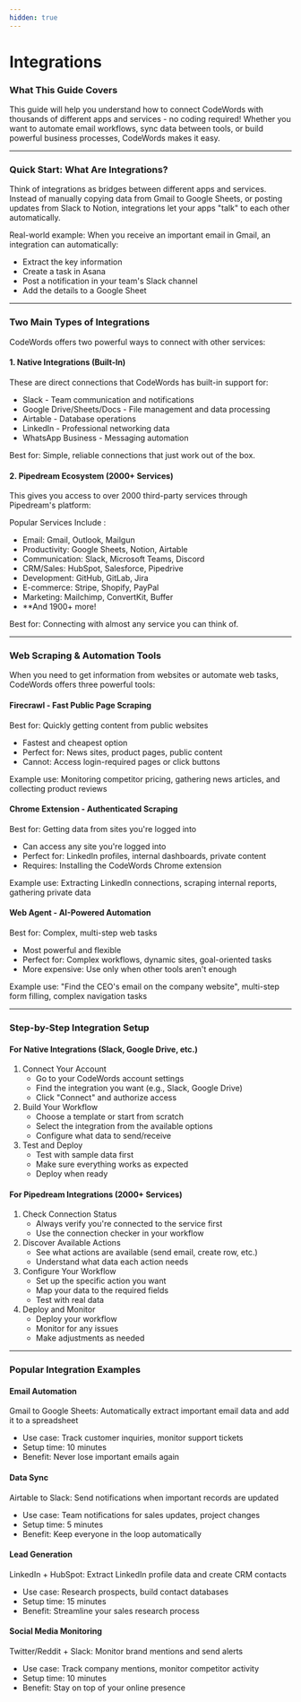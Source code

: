 ```yaml
---
hidden: true
---
```


# Integrations

### &#x20;What This Guide Covers

This guide will help you understand how to connect CodeWords with thousands of different apps and services - no coding required! Whether you want to automate email workflows, sync data between tools, or build powerful business processes, CodeWords makes it easy.

***

### Quick Start: What Are Integrations?

Think of integrations as bridges between different apps and services. Instead of manually copying data from Gmail to Google Sheets, or posting updates from Slack to Notion, integrations let your apps "talk" to each other automatically.

Real-world example: When you receive an important email in Gmail, an integration can automatically:

* Extract the key information
* Create a task in Asana
* Post a notification in your team's Slack channel
* Add the details to a Google Sheet

***

### Two Main Types of Integrations

CodeWords offers two powerful ways to connect with other services:

#### 1. Native Integrations (Built-In)

These are direct connections that CodeWords has built-in support for:

* Slack - Team communication and notifications
* Google Drive/Sheets/Docs - File management and data processing
* Airtable - Database operations
* LinkedIn - Professional networking data
* WhatsApp Business - Messaging automation

Best for: Simple, reliable connections that just work out of the box.

#### 2. Pipedream Ecosystem (2000+ Services)

This gives you access to over 2000 third-party services through Pipedream's platform:

Popular Services Include :

* Email: Gmail, Outlook, Mailgun
* Productivity: Google Sheets, Notion, Airtable
* Communication: Slack, Microsoft Teams, Discord
* CRM/Sales: HubSpot, Salesforce, Pipedrive
* Development: GitHub, GitLab, Jira
* E-commerce: Stripe, Shopify, PayPal
* Marketing: Mailchimp, ConvertKit, Buffer
* \*\*And 1900+ more!

Best for: Connecting with almost any service you can think of.

***

### Web Scraping & Automation Tools

When you need to get information from websites or automate web tasks, CodeWords offers three powerful tools:

#### Firecrawl - Fast Public Page Scraping

Best for: Quickly getting content from public websites

* Fastest and cheapest option
* Perfect for: News sites, product pages, public content
* Cannot: Access login-required pages or click buttons

Example use: Monitoring competitor pricing, gathering news articles, and collecting product reviews

#### Chrome Extension - Authenticated Scraping

Best for: Getting data from sites you're logged into

* Can access any site you're logged into
* Perfect for: LinkedIn profiles, internal dashboards, private content
* Requires: Installing the CodeWords Chrome extension

Example use: Extracting LinkedIn connections, scraping internal reports, gathering private data

#### Web Agent - AI-Powered Automation

Best for: Complex, multi-step web tasks

* Most powerful and flexible
* Perfect for: Complex workflows, dynamic sites, goal-oriented tasks
* More expensive: Use only when other tools aren't enough

Example use: "Find the CEO's email on the company website", multi-step form filling, complex navigation tasks

***

### Step-by-Step Integration Setup

#### For Native Integrations (Slack, Google Drive, etc.)

1. Connect Your Account
   * Go to your CodeWords account settings
   * Find the integration you want (e.g., Slack, Google Drive)
   * Click "Connect" and authorize access
2. Build Your Workflow
   * Choose a template or start from scratch
   * Select the integration from the available options
   * Configure what data to send/receive
3. Test and Deploy
   * Test with sample data first
   * Make sure everything works as expected
   * Deploy when ready

#### For Pipedream Integrations (2000+ Services)

1. Check Connection Status
   * Always verify you're connected to the service first
   * Use the connection checker in your workflow
2. Discover Available Actions
   * See what actions are available (send email, create row, etc.)
   * Understand what data each action needs
3. Configure Your Workflow
   * Set up the specific action you want
   * Map your data to the required fields
   * Test with real data
4. Deploy and Monitor
   * Deploy your workflow
   * Monitor for any issues
   * Make adjustments as needed

***

### &#x20;Popular Integration Examples

#### &#x20;Email Automation

Gmail to Google Sheets: Automatically extract important email data and add it to a spreadsheet

* Use case: Track customer inquiries, monitor support tickets
* Setup time: 10 minutes
* Benefit: Never lose important emails again

#### Data Sync

Airtable to Slack: Send notifications when important records are updated

* Use case: Team notifications for sales updates, project changes
* Setup time: 5 minutes
* Benefit: Keep everyone in the loop automatically

#### Lead Generation

LinkedIn + HubSpot: Extract LinkedIn profile data and create CRM contacts

* Use case: Research prospects, build contact databases
* Setup time: 15 minutes
* Benefit: Streamline your sales research process

#### Social Media Monitoring

Twitter/Reddit + Slack: Monitor brand mentions and send alerts

* Use case: Track company mentions, monitor competitor activity
* Setup time: 10 minutes
* Benefit: Stay on top of your online presence
